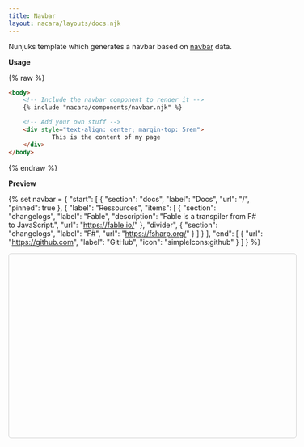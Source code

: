 ```yaml
---
title: Navbar
layout: nacara/layouts/docs.njk
---
```


Nunjuks template which generates a navbar based on [navbar](/docs/configuration/navbar) data.

**Usage**

{% raw %}
```html
<body>
    <!-- Include the navbar component to render it -->
    {% include "nacara/components/navbar.njk" %}

    <!-- Add your own stuff -->
    <div style="text-align: center; margin-top: 5rem">
            This is the content of my page
    </div>
</body>
```
{% endraw %}

**Preview**

<!-- Override for the preview -->
{% set navbar = {
    "start": [
        {
            "section": "docs",
            "label": "Docs",
            "url": "/",
            "pinned": true
        },
        {
            "label": "Ressources",
            "items": [
                {
                    "section": "changelogs",
                    "label": "Fable",
                    "description": "Fable is a transpiler from F# to JavaScript.",
                    "url": "https://fable.io/"
                },
                "divider",
                {
                    "section": "changelogs",
                    "label": "F#",
                    "url": "https://fsharp.org/"
                }
            ]
        }
    ],
    "end": [
        {
            "url": "https://github.com",
            "label": "GitHub",
            "icon": "simpleIcons:github"
        }
    ]
} %}

<style>
    .preview-navbar {
        border: 1px solid lightgray;
        padding: 2rem;
        border-radius: 5px;
        width: 100%;
        height: 300px;
    }
</style>
<iframe id="FileFrame" class="preview-navbar" scrolling="no" seamless="seamless" src="about:blank"></iframe>

<script type="text/javascript">
   var doc = document.getElementById('FileFrame').contentWindow.document;
   doc.open();
   doc.write(`
<html class="has-navbar-fixed-top">
    <link rel="stylesheet" href="/style.css">
    <src="/assets/js/navbar.js" defer="defer"/>

    <!-- Include the navbar component to render it -->
    {% include "nacara/components/navbar.njk" %}

    <!-- Add your own stuff -->
    <div style="text-align: center; margin-top: 5rem">
            This is the content of my page
    </div>
</html>`);
   doc.close();
</script>
